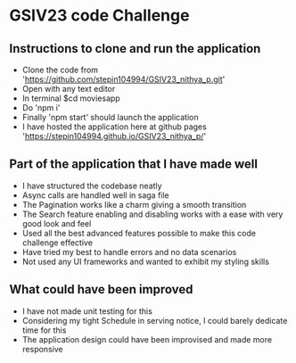 # GSIV23 code Challenge

## Instructions to clone and run the application ##
* Clone the code from 'https://github.com/stepin104994/GSIV23_nithya_p.git' 
* Open with any text editor 
* In terminal $cd moviesapp 
* Do 'npm i' 
* Finally 'npm start' should launch the application 
* I have hosted the application here at github pages 'https://stepin104994.github.io/GSIV23_nithya_p/' 

## Part of the application that I have made well ##
* I have structured the codebase neatly 
* Async calls are handled well in saga file 
* The Pagination works like a charm giving a smooth transition 
* The Search feature enabling and disabling works with a ease with very good look and feel 
* Used all the best advanced features possible to make this code challenge effective 
* Have tried my best to handle errors and no data scenarios 
* Not used any UI frameworks and wanted to exhibit my styling skills 

## What could have been improved ##
* I have not made unit testing for this 
* Considering my tight Schedule in serving notice, I could barely dedicate time for this 
* The application design could have been improvised and made more responsive 
